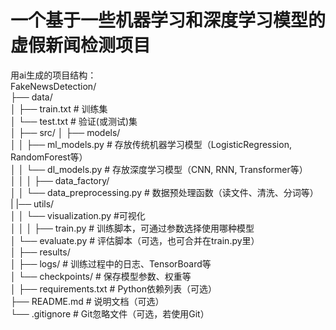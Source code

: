# 一个基于一些机器学习和深度学习模型的虚假新闻检测项目  
用ai生成的项目结构：    
FakeNewsDetection/    
├── data/    
│   ├── train.txt         # 训练集  
│   └── test.txt          # 验证(或测试)集  
│
├── src/
│   ├── models/    
│   │   ├── ml_models.py  # 存放传统机器学习模型（LogisticRegression, RandomForest等）    
│   │   └── dl_models.py  # 存放深度学习模型（CNN, RNN, Transformer等）    
│   │
│   ├── data_factory/    
│   │   └── data_preprocessing.py # 数据预处理函数（读文件、清洗、分词等）  
|   |── utils/     
│   │   └── visualization.py #可视化   
│   │
│   ├── train.py            # 训练脚本，可通过参数选择使用哪种模型     
│   └── evaluate.py        # 评估脚本（可选，也可合并在train.py里）  
│
├── results/     
│   ├── logs/             # 训练过程中的日志、TensorBoard等     
│   └── checkpoints/      # 保存模型参数、权重等  
│
├── requirements.txt       # Python依赖列表（可选）   
├── README.md              # 说明文档（可选）   
└── .gitignore             # Git忽略文件（可选，若使用Git）   
